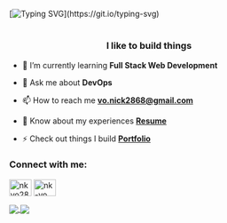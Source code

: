 [![Typing SVG](https://readme-typing-svg.demolab.com?font=Fira+Code&size=32&pause=1000&center=true&vCenter=true&width=1012&lines=Hi+%F0%9F%91%8B%2C+I'm+Nick!)](https://git.io/typing-svg)
<!-- <h1 align="center">Hi 👋, I'm Nick</h1> -->
<h1></h1>
<h3 align="center">I like to build things</h3>

- 🌱 I’m currently learning **Full Stack Web Development**

- 💬 Ask me about **DevOps**

- 📫 How to reach me **vo.nick2868@gmail.com**

- 📄 Know about my experiences [**Resume**](https://drive.google.com/file/d/1ATb5iBxsqdxokCLv_L7vthlnLlgN83Dz/view)

- ⚡ Check out things I build [**Portfolio**](https://nickvo.dev)

<h3 align="left">Connect with me:</h3>
<p align="left">
  <a href="https://twitter.com/nkvo28" target="blank"><img align="center" src="https://cdn.jsdelivr.net/npm/simple-icons@3.0.1/icons/twitter.svg" alt="nkvo28" height="30" width="40" /></a>
  <a href="https://linkedin.com/in/nk-vo" target="blank"><img align="center" src="https://cdn.jsdelivr.net/npm/simple-icons@3.0.1/icons/linkedin.svg" alt="nk-vo" height="30" width="40" /></a>
</p>

<a href="https://githubtrends.io">
  <img align="center" src="https://api.githubtrends.io/user/svg/nk-vo/langs?time_range=one_year&use_percent=True&include_private=True&group=private&theme=classic" />
</a>
<a href="https://githubtrends.io">
  <img align="center" src="https://api.githubtrends.io/user/svg/nk-vo/repos?time_range=one_year&include_private=True&group=private&theme=classic" />
</a>


